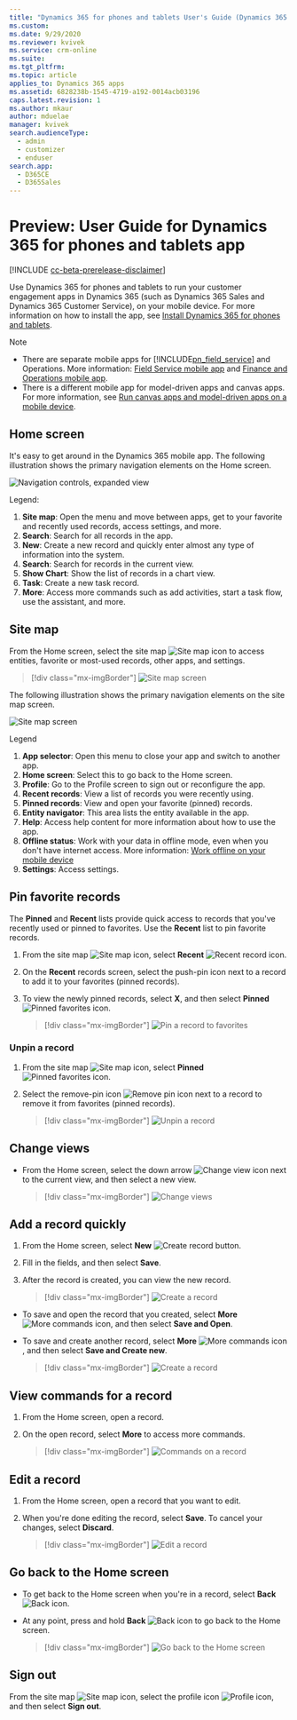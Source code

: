 ```yaml
---
title: "Dynamics 365 for phones and tablets User's Guide (Dynamics 365 apps)| MicrosoftDocs"
ms.custom: 
ms.date: 9/29/2020
ms.reviewer: kvivek
ms.service: crm-online
ms.suite: 
ms.tgt_pltfrm: 
ms.topic: article
applies_to: Dynamics 365 apps
ms.assetid: 6828238b-1545-4719-a192-0014acb03196
caps.latest.revision: 1
ms.author: mkaur
author: mduelae
manager: kvivek
search.audienceType: 
  - admin
  - customizer
  - enduser
search.app: 
  - D365CE
  - D365Sales
---
```


# Preview: User Guide for Dynamics 365 for phones and tablets app


[!INCLUDE [cc-beta-prerelease-disclaimer](../includes/cc-beta-prerelease-disclaimer.md)]

Use Dynamics 365 for phones and tablets to run your customer engagement apps in Dynamics 365 (such as Dynamics 365 Sales and Dynamics 365 Customer Service), on your mobile device. For more information on how to install the app, see [Install Dynamics 365 for phones and tablets](https://docs.microsoft.com/dynamics365/mobile-app/install-dynamics-365-for-phones-and-tablets).


> [!NOTE]
> - There are separate mobile apps for [!INCLUDE[pn_field_service](../includes/pn-field-service.md)] and Operations. More information: [Field Service mobile app](https://go.microsoft.com/fwlink/?linkid=846157) and [Finance and Operations mobile app](https://docs.microsoft.com/dynamics365/unified-operations/dev-itpro/mobile-apps/mobile-app-home-page). 
> - There is a different mobile app for model-driven apps and canvas apps. For more information, see [Run canvas apps and model-driven apps on a mobile device](https://docs.microsoft.com/powerapps/user/run-canvas-and-model-apps-on-mobile).

## Home screen 

It's easy to get around in the Dynamics 365 mobile app. The following illustration shows the primary navigation elements on the Home screen. 

![Navigation controls, expanded view](media/home_screen_iphone_d365.png "Navigation controls, expanded view")

Legend:

1. **Site map**: Open the menu and move between apps, get to your favorite and recently used records, access settings, and more.
2. **Search**: Search for all records in the app.
3. **New**: Create a new record and quickly enter almost any type of information into the system.
4. **Search**: Search for records in the current view.
5. **Show Chart**: Show the list of records in a chart view.
6. **Task**: Create a new task record.
7. **More**: Access more commands such as add activities, start a task flow, use the assistant, and more.

## Site map 

From the Home screen, select the site map ![Site map icon](media/d365_mobile_sitemap_icon.png "Site map icon") to access entities, favorite or most-used records, other apps, and settings.

 
   > [!div class="mx-imgBorder"]
   > ![Site map screen](media/homesceen_d365.gif "This image demonstrates how to get to the site map screen")
   


The following illustration shows the primary navigation elements on the site map screen. 

![Site map screen](media/site_map_iphone_d365.png "Site map screen")

Legend

1. **App selector**: Open this menu to close your app and switch to another app.
2. **Home screen**: Select this to go back to the Home screen.
3. **Profile**: Go to the Profile screen to sign out or reconfigure the app. 
4. **Recent records**: View a list of records you were recently using. 
5. **Pinned records**: View and open your favorite (pinned) records. 
6. **Entity navigator**: This area lists the entity available in the app.
7. **Help**: Access help content for more information about how to use the app.
8. **Offline status**: Work with your data in offline mode, even when you don't have internet access. More information: [Work offline on your mobile device](https://docs.microsoft.com/dynamics365/mobile-app/work-in-offline-mode)
9. **Settings**: Access settings.

## Pin favorite records

The **Pinned** and **Recent** lists provide quick access to records that you've recently used or pinned to favorites. Use the **Recent** list to pin favorite records.  

1. From the site map ![Site map icon](media/d365_mobile_sitemap_icon.png "Site map icon"), select **Recent** ![Recent record icon](media/d365_mobile_recent_icon.png "Recent records icon").

2. On the **Recent** records screen, select the push-pin icon next to a record to add it to your favorites (pinned records).

3. To view the newly pinned records, select **X**, and then select **Pinned** ![Pinned favorites icon](media/d365_mobile_pinned_favs_icon.png "Pinned favorites icon").

   
   > [!div class="mx-imgBorder"]
   > ![Pin a record to favorites](media/pin_to-favs.gif "This image demonstrates how to pin favorite records")
   

### Unpin a record

1. From the site map ![Site map icon](media/d365_mobile_sitemap_icon.png "Site map icon"), select **Pinned** ![Pinned favorites icon](media/d365_mobile_pinned_favs_icon.png "Pinned favorites icon").

2. Select the remove-pin icon ![Remove pin icon](media/d365_mobile_remove_pin_icon.png "Remove pin icon") next to a record to remove it from favorites (pinned records).


   > [!div class="mx-imgBorder"]
   > ![Unpin a record](media/unpin_favs.gif "This image demonstrates how to unpin a record")
   

## Change views

- From the Home screen, select the down arrow ![Change view icon](media/d365_mobile_view_selector_icon.png "Change view icon") next to the current view, and then select a new view.


   > [!div class="mx-imgBorder"]
   > ![Change views](media/change_views.gif "This image demonstrates how to select a different view")


## Add a record quickly

1. From the Home screen, select **New** ![Create record button](media/d365_create-record-button.png "Create record button").
2. Fill in the fields, and then select **Save**.
3. After the record is created, you can view the new record. 

   > [!div class="mx-imgBorder"]
   > ![Create a record](media/create_new_record.gif "This image demonstrates how create a new record")


-  To save and open the record that you created, select **More** ![More commands icon](media/d365_mobile_more_commands_icon.png "More commnads icon"), and then select **Save and Open**.

- To save and create another record, select **More** ![More commands icon](media/d365_mobile_more_commands_icon.png "More commands icon"), and then select **Save and Create new**.


   > [!div class="mx-imgBorder"]
   > ![Create a record](media/create_new_record_more_options.gif "This image demonstrates how to save a record and open it or save and create a new record")


## View commands for a record

1. From the Home screen, open a record.
2. On the open record, select **More** to access more commands.


   > [!div class="mx-imgBorder"]
   > ![Commands on a record](media/open_record_more_options.gif "This image demonstrates how to access more commands on a record")


## Edit a record

1. From the Home screen, open a record that you want to edit. 
2. When you're done editing the record, select **Save**. To cancel your changes, select **Discard**.


   > [!div class="mx-imgBorder"]
   > ![Edit a record](media/edit_record.gif "This image demonstrates how to edit and then save a record")



## Go back to the Home screen

- To get back to the Home screen when you're in a record, select **Back** ![Back icon](media/d365_mobile_back_icon.png "Back icon").
- At any point, press and hold **Back** ![Back icon](media/d365_mobile_back_icon.png "Back icon") to go back to the Home screen. 

   > [!div class="mx-imgBorder"]
   > ![Go back to the Home screen](media/go_back_home.gif "This image demonstrates how to go back to the home screen by pressing and holding the back icon")


## Sign out

From the site map ![Site map icon](media/d365_mobile_sitemap_icon.png "Site map icon"), select the profile icon ![Profile icon](media/d365_profile_icon.png "Site map icon"), and then select **Sign out**.
